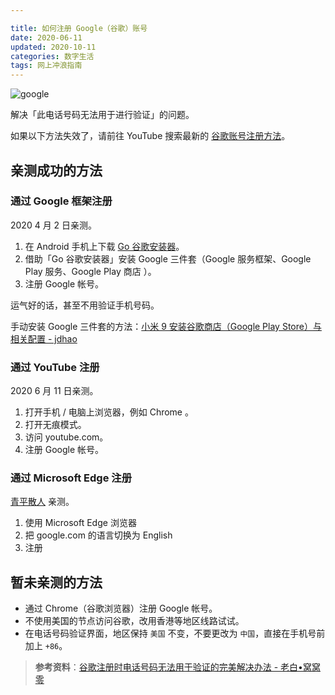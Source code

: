 ```yaml
---

title: 如何注册 Google（谷歌）账号
date: 2020-06-11  
updated: 2020-10-11
categories: 数字生活   
tags: 网上冲浪指南
---
```


![google](google-account/google.png)

解决「此电话号码无法用于进行验证」的问题。

<!-- more -->

如果以下方法失效了，请前往 YouTube 搜索最新的 [谷歌账号注册方法](https://www.youtube.com/results?search_query=%E6%B3%A8%E5%86%8C+%E8%B0%B7%E6%AD%8C&sp=EgIIBA%253D%253D)。



## 亲测成功的方法

### 通过 Google 框架注册

2020 4 月 2 日亲测。

1. 在 Android 手机上下载 [Go 谷歌安装器](https://www.coolapk.com/apk/com.goplaycn.googleinstall)。
2. 借助「Go 谷歌安装器」安装 Google 三件套（Google 服务框架、Google Play 服务、Google Play 商店 ）。
3. 注册 Google 帐号。 

运气好的话，甚至不用验证手机号码。

手动安装 Google 三件套的方法：[小米 9 安装谷歌商店（Google Play Store）与相关配置 - jdhao](https://jdhao.github.io/2019/05/04/mi9_google_play_configure/)



### 通过 YouTube 注册

2020 6 月 11 日亲测。

1. 打开手机 / 电脑上浏览器，例如 Chrome 。
2. 打开无痕模式。
3. 访问 youtube.com。
4. 注册 Google 帐号。



### 通过 Microsoft Edge 注册

[青平散人](https://ccafder.com/) 亲测。

1. 使用 Microsoft Edge 浏览器
2. 把 google.com 的语言切换为 English
3. 注册



## 暂未亲测的方法

- 通过 Chrome（谷歌浏览器）注册 Google 帐号。
- 不使用美国的节点访问谷歌，改用香港等地区线路试试。
- 在电话号码验证界面，地区保持 `美国` 不变，不要更改为 `中国`，直接在手机号前加上 `+86`。





> **参考资料**：[谷歌注册时电话号码无法用于验证的完美解决办法 - 老白•窝窝零](https://oo0.bid/741.html)